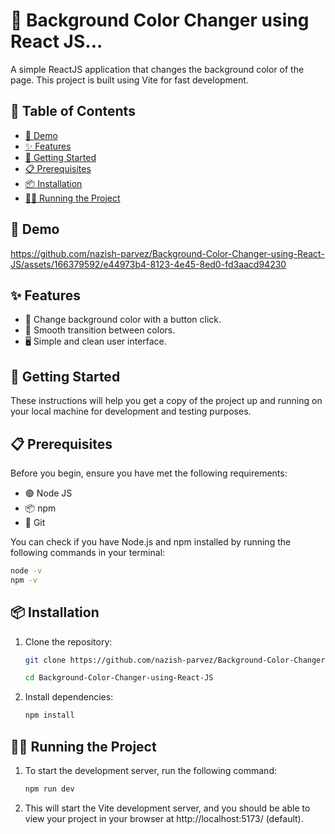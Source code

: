 # 🎨 Background Color Changer using React JS...

A simple ReactJS application that changes the background color of the page. This project is built using Vite for fast development.

## 📑 Table of Contents

- [🎥 Demo](#demo)
- [✨ Features](#features)
- [🚀 Getting Started](#getting-started)
- [📋 Prerequisites](#prerequisites)
- [📦 Installation](#installation)
- [🏃‍♂️ Running the Project](#running-the-project)

## 🎥 Demo

https://github.com/nazish-parvez/Background-Color-Changer-using-React-JS/assets/166379592/e44973b4-8123-4e45-8ed0-fd3aacd94230


## ✨ Features

- 🌈 Change background color with a button click.
- 🎨 Smooth transition between colors.
- 🖥️ Simple and clean user interface.

## 🚀 Getting Started

These instructions will help you get a copy of the project up and running on your local machine for development and testing purposes.

## 📋 Prerequisites

Before you begin, ensure you have met the following requirements:

- 🟢 Node JS
- 📦 npm
- 🔧 Git

You can check if you have Node.js and npm installed by running the following commands in your terminal:

```bash
node -v
npm -v
```

## 📦 Installation

1. Clone the repository:
    ```bash
    git clone https://github.com/nazish-parvez/Background-Color-Changer-using-React-JS.git

    cd Background-Color-Changer-using-React-JS
    ```

2. Install dependencies:
    ```bash
    npm install
    ```

## 🏃‍♂️ Running the Project

1. To start the development server, run the following command:
    ```bash
    npm run dev
    ```

2. This will start the Vite development server, and you should be able to view your project in your browser at http://localhost:5173/ (default).

